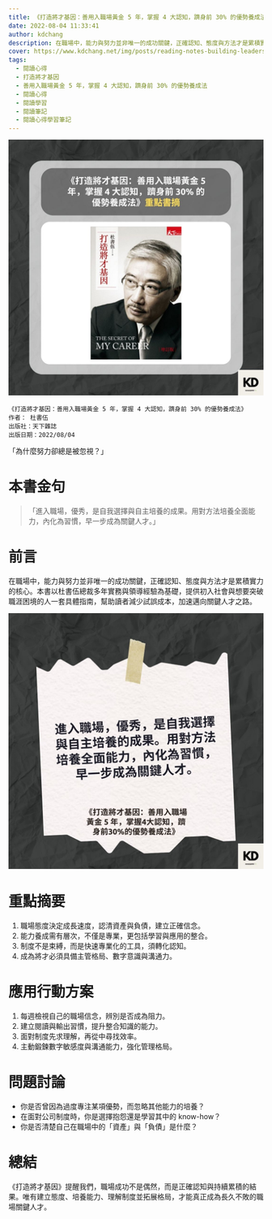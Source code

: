 ```yaml
---
title: 《打造將才基因：善用入職場黃金 5 年，掌握 4 大認知，躋身前 30% 的優勢養成法》| 閱讀心得學習筆記
date: 2022-08-04 11:33:41
author: kdchang
description: 在職場中，能力與努力並非唯一的成功關鍵，正確認知、態度與方法才是累積實力的核心。本書以杜書伍總裁多年實務與領導經驗為基礎，提供初入社會與想要突破職涯困境的人一套具體指南，幫助讀者減少試誤成本，加速邁向關鍵人才之路。
cover: https://www.kdchang.net/img/posts/reading-notes-building-leadership-gene-1.jpg
tags:
  - 閱讀心得
  - 打造將才基因
  - 善用入職場黃金 5 年，掌握 4 大認知，躋身前 30% 的優勢養成法
  - 閱讀心得
  - 閱讀學習
  - 閱讀筆記
  - 閱讀心得學習筆記
---
```


![](img/posts/reading-notes-building-leadership-gene-1.jpg)

```
《打造將才基因：善用入職場黃金 5 年，掌握 4 大認知，躋身前 30% 的優勢養成法》
作者： 杜書伍
出版社：天下雜誌
出版日期：2022/08/04
```

「為什麼努力卻總是被忽視？」

# 本書金句

> 「進入職場，優秀，是自我選擇與自主培養的成果。用對方法培養全面能力，內化為習慣，早一步成為關鍵人才。」

# 前言

在職場中，能力與努力並非唯一的成功關鍵，正確認知、態度與方法才是累積實力的核心。本書以杜書伍總裁多年實務與領導經驗為基礎，提供初入社會與想要突破職涯困境的人一套具體指南，幫助讀者減少試誤成本，加速邁向關鍵人才之路。

![](img/posts/reading-notes-building-leadership-gene-2.jpg)

# 重點摘要

1. 職場態度決定成長速度，認清資產與負債，建立正確信念。
2. 能力養成需有層次，不僅是專業，更包括學習與應用的整合。
3. 制度不是束縛，而是快速專業化的工具，須轉化認知。
4. 成為將才必須具備主管格局、數字意識與溝通力。

# 應用行動方案

1. 每週檢視自己的職場信念，辨別是否成為阻力。
2. 建立閱讀與輸出習慣，提升整合知識的能力。
3. 面對制度先求理解，再從中尋找效率。
4. 主動鍛鍊數字敏感度與溝通能力，強化管理格局。

# 問題討論

- 你是否曾因為過度專注某項優勢，而忽略其他能力的培養？
- 在面對公司制度時，你是選擇抱怨還是學習其中的 know-how？
- 你是否清楚自己在職場中的「資產」與「負債」是什麼？

# 總結

《打造將才基因》提醒我們，職場成功不是偶然，而是正確認知與持續累積的結果。唯有建立態度、培養能力、理解制度並拓展格局，才能真正成為長久不敗的職場關鍵人才。
